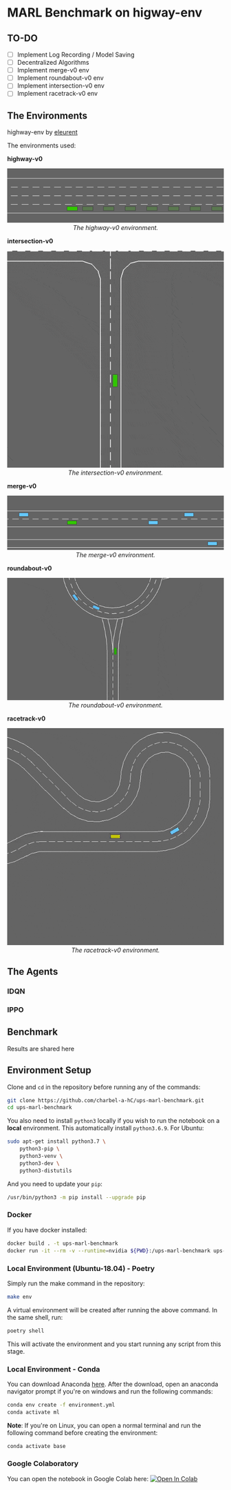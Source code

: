 # MARL Benchmark on higway-env

## TO-DO
- [ ] Implement Log Recording / Model Saving
- [ ] Decentralized Algorithms
- [ ] Implement merge-v0 env
- [ ] Implement roundabout-v0 env
- [ ] Implement intersection-v0 env
- [ ] Implement racetrack-v0 env

## The Environments

highway-env by [eleurent](https://github.com/eleurent/highway-env)

The environments used:

**highway-v0**
<p align="center">
    <img src="docs/highway-env.gif"><br/>
    <em>The highway-v0 environment.</em>
</p>

**intersection-v0**
<p align="center">
    <img src="docs/intersection-env.gif"><br/>
    <em>The intersection-v0 environment.</em>
</p>

**merge-v0**
<p align="center">
    <img src="docs/merge-env.gif"><br/>
    <em>The merge-v0 environment.</em>
</p>

**roundabout-v0**
<p align="center">
    <img src="docs/roundabout-env.gif"><br/>
    <em>The roundabout-v0 environment.</em>
</p>

**racetrack-v0**
<p align="center">
    <img src="docs/racetrack-env.gif"><br/>
    <em>The racetrack-v0 environment.</em>
</p>

## The Agents

### IDQN
### IPPO

## Benchmark

Results are shared here

## Environment Setup

Clone and `cd` in the repository before running any of the commands:
```bash
git clone https://github.com/charbel-a-hC/ups-marl-benchmark.git
cd ups-marl-benchmark
```
You also need to install `python3` locally if you wish to run the notebook on a **local** environment. This automatically install `python3.6.9`. For Ubuntu:
```bash
sudo apt-get install python3.7 \
    python3-pip \
    python3-venv \
    python3-dev \
    python3-distutils
```
And you need to update your `pip`:
```bash
/usr/bin/python3 -m pip install --upgrade pip
```
### Docker
If you have docker installed:
```bash
docker build . -t ups-marl-benchmark
docker run -it --rm -v --runtime=nvidia ${PWD}:/ups-marl-benchmark ups-marl-benchmark
```
### Local Environment (Ubuntu-18.04) - Poetry

Simply run the make command in the repository:
```bash
make env
```
A virtual environment will be created after running the above command. In the same shell, run:
```bash
poetry shell
```
This will activate the environment and you start running any script from this stage.

### Local Environment - Conda
You can download Anaconda [here](https://docs.anaconda.com/anaconda/install/index.html).
After the download, open an anaconda navigator prompt if you're on windows and run the following commands:
```bash
conda env create -f environment.yml
conda activate ml
```
**Note**: If you're on Linux, you can open a normal terminal and run the following command before creating the environment:
```bash
conda activate base
```

### Google Colaboratory
You can open the notebook in Google Colab here: [![Open In Colab](https://colab.research.google.com/assets/colab-badge.svg)]()
